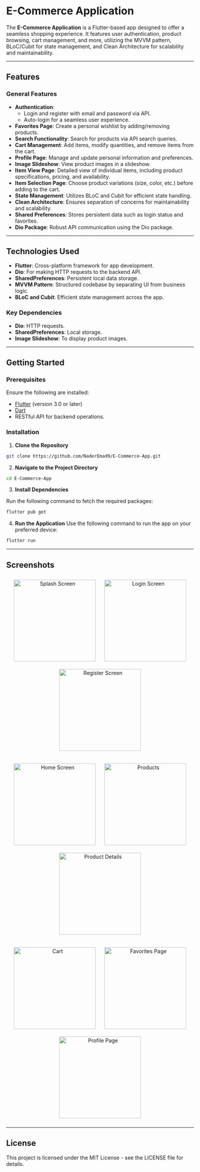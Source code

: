 # E-Commerce Application

The **E-Commerce Application** is a Flutter-based app designed to offer a seamless shopping experience. It features user authentication, product browsing, cart management, and more, utilizing the MVVM pattern, BLoC/Cubit for state management, and Clean Architecture for scalability and maintainability.

---

## Features

### General Features
- **Authentication**:
  - Login and register with email and password via API.
  - Auto-login for a seamless user experience.
- **Favorites Page**: Create a personal wishlist by adding/removing products.
- **Search Functionality**: Search for products via API search queries.
- **Cart Management**: Add items, modify quantities, and remove items from the cart.
- **Profile Page**: Manage and update personal information and preferences.
- **Image Slideshow**: View product images in a slideshow.
- **Item View Page**: Detailed view of individual items, including product specifications, pricing, and availability.
- **Item Selection Page**: Choose product variations (size, color, etc.) before adding to the cart.
- **State Management**: Utilizes BLoC and Cubit for efficient state handling.
- **Clean Architecture**: Ensures separation of concerns for maintainability and scalability.
- **Shared Preferences**: Stores persistent data such as login status and favorites.
- **Dio Package**: Robust API communication using the Dio package.

---

## Technologies Used

- **Flutter**: Cross-platform framework for app development.
- **Dio**: For making HTTP requests to the backend API.
- **SharedPreferences**: Persistent local data storage.
- **MVVM Pattern**: Structured codebase by separating UI from business logic.
- **BLoC and Cubit**: Efficient state management across the app.

### Key Dependencies
- **Dio**: HTTP requests.
- **SharedPreferences**: Local storage.
- **Image Slideshow**: To display product images.

---

## Getting Started

### Prerequisites

Ensure the following are installed:

- [Flutter](https://flutter.dev/docs/get-started/install) (version 3.0 or later)
- [Dart](https://dart.dev/get-dart)
- RESTful API for backend operations.

### Installation

1. **Clone the Repository**
```bash
git clone https://github.com/NaderEmad9/E-Commerce-App.git
```

2.	**Navigate to the Project Directory**
```bash
cd E-Commerce-App
```

3.	**Install Dependencies**
   
Run the following command to fetch the required packages:

```bash
flutter pub get
```

4.	**Run the Application**
Use the following command to run the app on your preferred device:
```bash
flutter run
```

---

## Screenshots

<p align="center">
  <img src="https://raw.githubusercontent.com/NaderEmad9/E_Commerce/main/screenshots/splash.png" alt="Splash Screen" width="220" style="margin: 10px;"/>
  <img src="https://raw.githubusercontent.com/NaderEmad9/E_Commerce/main/screenshots/login.png" alt="Login Screen" width="220" style="margin: 10px;"/>
  <img src="https://raw.githubusercontent.com/NaderEmad9/E_Commerce/main/screenshots/register.png" alt="Register Screen" width="220" style="margin: 10px;"/>
</p>

<p align="center">
  <img src="https://raw.githubusercontent.com/NaderEmad9/E_Commerce/main/screenshots/home.png" alt="Home Screen" width="220" style="margin: 10px;"/>
  <img src="https://raw.githubusercontent.com/NaderEmad9/E_Commerce/main/screenshots/products.png" alt="Products" width="220" style="margin: 10px;"/>
  <img src="https://raw.githubusercontent.com/NaderEmad9/E_Commerce/main/screenshots/products%20details.png" alt="Product Details" width="220" style="margin: 10px;"/>
</p>

<p align="center">
  <img src="https://raw.githubusercontent.com/NaderEmad9/E_Commerce/main/screenshots/cart.png" alt="Cart" width="220" style="margin: 10px;"/>
  <img src="https://raw.githubusercontent.com/NaderEmad9/E_Commerce/main/screenshots/favorite%20page.png" alt="Favorites Page" width="220" style="margin: 10px;"/>
  <img src="https://raw.githubusercontent.com/NaderEmad9/E_Commerce/main/screenshots/profile%20page.png" alt="Profile Page" width="220" style="margin: 10px;"/>
</p>

---

## License

This project is licensed under the MIT License - see the LICENSE file for details.
